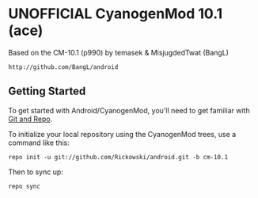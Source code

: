 UNOFFICIAL CyanogenMod 10.1 (ace)
===========
Based on the CM-10.1 (p990) by temasek & MisjugdedTwat (BangL)
    
    http://github.com/BangL/android

Getting Started
---------------

To get started with Android/CyanogenMod, you'll need to get
familiar with [Git and Repo](http://source.android.com/source/using-repo.html).

To initialize your local repository using the CyanogenMod trees, use a command like this:

    repo init -u git://github.com/Rickowski/android.git -b cm-10.1

Then to sync up:

    repo sync
